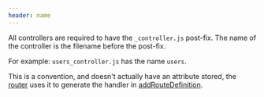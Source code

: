```yaml
---
header: name
---
```


All controllers are required to have the `_controller.js` post-fix.  The name of the controller is the filename before the post-fix.

For example: `users_controller.js` has the name `users`.

This is a convention, and doesn't actually have an attribute stored, the [router](/router) uses it to generate the handler in [addRouteDefinition](/router#addRouteDefinition).
